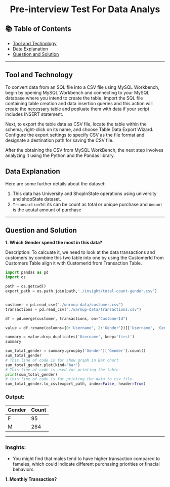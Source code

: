 # <p align="center" style="margin-top: 0px;">Pre-interview Test For Data Analys


## 📚 Table of Contents
- [Tool and Technology](#tool-and-technology)
- [Data Explanation](#data-explanation)
- [Question and Solution](#question-and-solution)

***

## Tool and Technology
  To convert data from an SQL file into a CSV file using MySQL Workbench, begin by opening MySQL Workbench and connecting to your MySQL database where you intend to create the table. Import the SQL file containing table creation and data insertion queries and this action will create the necessary table and popluate them with data if your script includes INSERT statement. 
  
  Next, to export the table data as CSV file, locate the table within the schema, right-click on its name, and choose Table Data Export Wizard. Configure the export settings to specify CSV as the file format and designate a destination path for saving the CSV file.

  After the obtaining the CSV from MySQL WorkBench, the next step involves analyzing it using the Python and the Pandas library.


## Data Explanation

Here are some further details about the dataset:

1. This data has University and ShopInState operations using university and shopState dataset.
2. `TrsansactionId`: its can be count as total or unique purchase and `Amount` is the acutal amount of purchase
***

## Question and Solution

**1. Which Gender spend the most in this data?**

Description:
  To calcuate it, we need to look at the data transactions and customers by combine this two table into one by using the CustomerId from Customers Table align it with CustomerId from Transaction Table.

```python
import pandas as pd
import os

path = os.getcwd()
export_path = os.path.join(path,'./insight/total-count-gender.csv')


customer = pd.read_csv("./warmup-data/customer.csv")
transactions = pd.read_csv("./warmup-data/transactions.csv")

df = pd.merge(customer, transactions, on="CustomerId")

value = df.rename(columns={0:'Username', 2:'Gender'})[['Username', 'Gender']]

summary = value.drop_duplicates('Username', keep='first')
summary

sum_total_gender = summary.groupby('Gender')['Gender'].count()
sum_total_gender 
# This line of code is for show graph in Bar chart
sum_total_gender.plot(kind='bar')
# This line of code is used for printing the table
print(sum_total_gender)
# this line of code is for printing the data to csv file.
sum_total_gender.to_csv(export_path, index=False, header=True)
```
### Output:
Gender | Count
-- | --
F | 95
M |  264
---

### Insghts:
  * You might find that males tend to have higher transaction compared to fameles, which could indicate different purchasing priorities or finacial behaviors.


**1. Monthly Transaction?**
